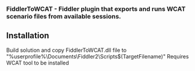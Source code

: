 ### FiddlerToWCAT - Fiddler plugin that exports and runs WCAT scenario files from available sessions.

## Installation

Build solution and copy FiddlerToWCAT.dll file to "%userprofile%\Documents\Fiddler2\Scripts\$(TargetFilename)"
Requires WCAT tool to be installed
